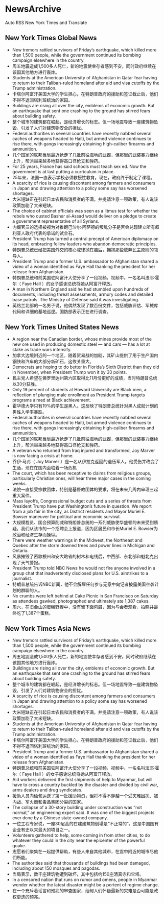# NewsArchive
Auto RSS New York Times and Translate

## New York Times Global News
* New tremors rattled survivors of Friday’s earthquake, which killed more than 1,500 people, while the government continued its bombing campaign elsewhere in the country.
* 周五地震造成1,500多人死亡，新的地震使幸存者感到不安，同时政府继续在该国其他地方进行轰炸。
* Students at the American University of Afghanistan in Qatar fear having to return to their Taliban-ruled homeland after aid and visa cutoffs by the Trump administration.
* 卡塔尔阿富汗美国大学的学生担心，在特朗普政府的援助和签证截止后，他们不得不返回塔利班统治的家园。
* Buildings are rising all over the city, emblems of economic growth. But an earthquake that sent one crashing to the ground has stirred fears about building safety.
* 整个城市的建筑都在崛起，是经济增长的标志。但一场地震导致一座建筑物坠毁，引发了人们对建筑物安全的担忧。
* Federal authorities in several countries have recently nabbed several caches of weapons headed to Haiti, but armed violence continues to rise there, with gangs increasingly obtaining high-caliber firearms and ammunition.
* 几个国家的联邦当局最近抢走了几批前往海地的武器，但那里的武装暴力继续上升，帮派越来越多地获得高口径枪支和弹药。
* For 25 years, France has said schools must teach sex ed. Now the government is at last putting a curriculum in place.
* 25年来，法国一直表示学校必须教授性教育。现在，政府终于制定了课程。
* A scarcity of rice is causing discontent among farmers and consumers in Japan and drawing attention to a policy some say has worsened shortages.
* 大米短缺正在引起日本农民和消费者的不满，并提请注意一项政策，有人说该政策加剧了大米短缺。
* The choice of cabinet officials was seen as a litmus test for whether the rebels who ousted Bashar al-Assad would deliver on a pledge to create a government representative of all Syrians.
* 内阁官员的选择被视为对推翻巴沙尔·阿萨德的叛乱分子是否会兑现建立所有叙利亚人政府代表的承诺的试金石。
* President Trump has turned a central precept of American diplomacy on its head, embracing fellow leaders who abandon democratic principles.
* 特朗普总统已经把美国外交的核心戒律抛在脑后，拥抱那些放弃民主原则的领导人。
* President Trump and a former U.S. ambassador to Afghanistan shared a video of a woman identified as Faye Hall thanking the president for her release from Afghanistan.
* 特朗普总统和前美国驻阿富汗大使分享了一段视频，视频中，一名名叫法耶·霍尔（ Faye Hall ）的女子感谢总统将她从阿富汗释放。
* A man in Northern England said he had stumbled upon hundreds of documents, including threat assessments, armory codes and detailed base patrols. The Ministry of Defense said it was investigating.
* 英格兰北部的一名男子说，他偶然发现了数百份文件，包括威胁评估、军械库代码和详细的基地巡逻。国防部表示正在进行调查。

## New York Times United States News
* A region near the Canadian border, whose mines provide most of the new ore used in producing domestic steel — and cars — has a lot at stake as trade wars intensify.
* 加拿大边境附近的一个地区，随着贸易战的加剧，其矿山提供了用于生产国内钢铁和汽车的大部分新矿石，这攸关重大。
* Democrats are hoping to do better in Florida’s Sixth District than they did in November, when President Trump won it by 30 points.
* 民主党人希望在佛罗里达州第六区取得比11月份更好的成绩，当时特朗普总统以30分获胜。
* Only 19 percent of students at Howard University are Black men, a reflection of plunging male enrollment as President Trump targets programs aimed at Black achievement.
* 霍华德大学只有19%的学生是黑人，这反映了特朗普总统针对黑人成就计划的男性入学率暴跌。
* Federal authorities in several countries have recently nabbed several caches of weapons headed to Haiti, but armed violence continues to rise there, with gangs increasingly obtaining high-caliber firearms and ammunition.
* 几个国家的联邦当局最近抢走了几批前往海地的武器，但那里的武装暴力继续上升，帮派越来越多地获得高口径枪支和弹药。
* A veteran who returned from Iraq injured and transformed, Joy Marver is now facing a crisis at home.
* 乔伊·马弗（ Joy Marver ）是一名从伊拉克返回的退伍军人，他受伤并改变了生活，现在在国内面临着一场危机
* The court, which has been receptive to claims from religious groups, particularly Christian ones, will hear three major cases in the coming weeks.
* 法院一直接受宗教团体，特别是基督教团体的要求，将在未来几周内审理三起重大案件。
* Mass layoffs, Congressional budget cuts and a series of threats from President Trump have put Washington’s future in question. We report from a job fair in the city, as District residents and Mayor Muriel E. Bowser maneuver for political and economic survival.
* 大规模裁员、国会预算削减和特朗普总统的一系列威胁使华盛顿的未来受到质疑。我们从该市的一个招聘会上报道，因为区居民和市长Muriel E. Bowser为政治和经济生存而操纵。
* There were weather warnings in the Midwest, the Northeast and Quebec after the storm downed trees and power lines in Michigan and Ontario.
* 风暴摧毁了密歇根州和安大略省的树木和电线后，中西部、东北部和魁北克出现了天气警报。
* President Trump told NBC News he would not fire anyone involved in a group chat that inadvertently disclosed plans for U.S. airstrikes to a journalist.
* 特朗普总统告诉NBC新闻，他不会解雇任何参与无意中向记者披露美国空袭计划的群聊的人。
* No crumbs were left behind at Cake Picnic in San Francisco on Saturday as attendees gawked, photographed and ultimately ate 1,387 cakes.
* 周六，在旧金山的蛋糕野餐中，没有留下面包屑，因为与会者观看，拍照并最终吃了1,387个蛋糕。

## New York Times Asia News
* New tremors rattled survivors of Friday’s earthquake, which killed more than 1,500 people, while the government continued its bombing campaign elsewhere in the country.
* 周五地震造成1,500多人死亡，新的地震使幸存者感到不安，同时政府继续在该国其他地方进行轰炸。
* Buildings are rising all over the city, emblems of economic growth. But an earthquake that sent one crashing to the ground has stirred fears about building safety.
* 整个城市的建筑都在崛起，是经济增长的标志。但一场地震导致一座建筑物坠毁，引发了人们对建筑物安全的担忧。
* A scarcity of rice is causing discontent among farmers and consumers in Japan and drawing attention to a policy some say has worsened shortages.
* 大米短缺正在引起日本农民和消费者的不满，并提请注意一项政策，有人说该政策加剧了大米短缺。
* Students at the American University of Afghanistan in Qatar fear having to return to their Taliban-ruled homeland after aid and visa cutoffs by the Trump administration.
* 卡塔尔阿富汗美国大学的学生担心，在特朗普政府的援助和签证截止后，他们不得不返回塔利班统治的家园。
* President Trump and a former U.S. ambassador to Afghanistan shared a video of a woman identified as Faye Hall thanking the president for her release from Afghanistan.
* 特朗普总统和前美国驻阿富汗大使分享了一段视频，视频中，一名名叫法耶·霍尔（ Faye Hall ）的女子感谢总统将她从阿富汗释放。
* Aid workers delivered the first shipments of help to Myanmar, but will have to cross a country buckled by the disaster and divided by civil war, arms dealers and drug syndicates.
* 援助人员向缅甸运送了第一批援助物资，但将不得不穿越一个受灾难困扰、被内战、军火商和毒品集团分裂的国家。
* The collapse of a 30-story building under construction was “not normal,” an engineering expert said. It was one of the biggest projects ever done by a Chinese state-owned company.
* 一位工程专家说，一座30层高的在建建筑物倒塌是“不正常的”。这是中国国有企业有史以来最大的项目之一。
* Volunteers gathered to help, some coming in from other cities, to do whatever they could in the city near the epicenter of the powerful quake.
* 志愿者们聚集在一起提供帮助，有些人来自其他城市，在震中附近的城市尽他们所能。
* The authorities said that thousands of buildings had been damaged, including about 150 mosques and pagodas.
* 当局表示，数千座建筑物遭到破坏，其中包括约150座清真寺和宝塔。
* In a censored nation that runs on rumor and omens, people in Myanmar wonder whether the latest disaster might be a portent of regime change.
* 在一个充斥着谣言和预兆的审查国家，缅甸人们怀疑最新的灾难是否可能是政权更迭的预兆。

